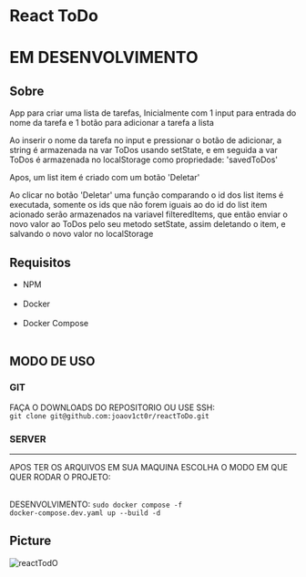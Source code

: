 # React ToDo

<h1>EM DESENVOLVIMENTO</h1>

<h2>Sobre</h2>

<p>App para criar uma lista de tarefas, Inicialmente com 1 input para entrada do nome da tarefa e 1 botão para adicionar a tarefa a lista</p>

<p>Ao inserir o nome da tarefa no input e pressionar o botão de adicionar, a string é armazenada na var ToDos usando setState, e em seguida a var ToDos é armazenada no localStorage como propriedade: 'savedToDos'</p>

<p>Apos, um list item é criado com um botão 'Deletar'</p>

<p>Ao clicar no botão 'Deletar' uma função comparando o id dos list items é executada, somente os ids que não forem iguais ao do id do list item acionado serão armazenados na variavel filteredItems, que então enviar o novo valor ao ToDos pelo seu metodo setState, assim deletando o item, e salvando o novo valor no localStorage</p>

<h2>Requisitos</h2>

<ul>
  <li>NPM</li>
  <br>
  <li>Docker</li>
  <br>
  <li>Docker Compose</li>
  <br>
</ul>

<h2>MODO DE USO</h2>

<h3>GIT</h3>

<p>FAÇA O DOWNLOADS DO REPOSITORIO OU USE SSH:<br><code>git clone git@github.com:joaov1ct0r/reactToDo.git</code></p>

<h3>SERVER</h3>
<hr>

<p>APOS TER OS ARQUIVOS EM SUA MAQUINA ESCOLHA O MODO EM QUE QUER RODAR O PROJETO:

<br>DESENVOLVIMENTO: <code>sudo docker compose -f docker-compose.dev.yaml up --build -d</code>

</p>

<h2>Picture</h2>

![reactTodO](https://user-images.githubusercontent.com/79015823/149587500-bf71a25c-1551-4789-a047-313d891034be.jpg)

